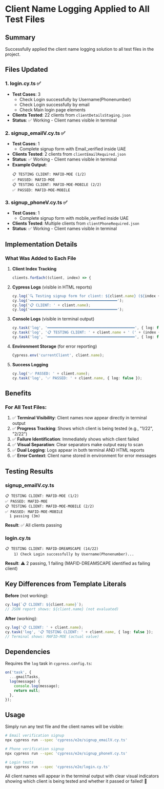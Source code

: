# Client Name Logging Applied to All Test Files

## Summary
Successfully applied the client name logging solution to all test files in the project.

## Files Updated

### 1. login.cy.ts ✅
- **Test Cases**: 3
  - Check Login successfully by Username(Phonenumber)
  - Check Login successfully by email
  - Check Main login page elements
- **Clients Tested**: 22 clients from `clientDetailsStaging.json`
- **Status**: ✅ Working - Client names visible in terminal

### 2. signup_emailV.cy.ts ✅
- **Test Cases**: 1
  - Complete signup form with Email_verified inside UAE
- **Clients Tested**: 2 clients from `clientEmailRequired.json`
- **Status**: ✅ Working - Client names visible in terminal
- **Example Output**:
  ```
  📋 TESTING CLIENT: MAFID-MOE (1/2)
  ✅ PASSED: MAFID-MOE
  📋 TESTING CLIENT: MAFID-MOE-MOBILE (2/2)
  ✅ PASSED: MAFID-MOE-MOBILE
  ```

### 3. signup_phoneV.cy.ts ✅
- **Test Cases**: 1
  - Complete signup form with mobile_verified inside UAE
- **Clients Tested**: Multiple clients from `clientPhoneRequired.json`
- **Status**: ✅ Working - Client names visible in terminal

## Implementation Details

### What Was Added to Each File

1. **Client Index Tracking**
   ```typescript
   clients.forEach((client, index) => {
   ```

2. **Cypress Logs** (visible in HTML reports)
   ```typescript
   cy.log(`🔍 Testing signup form for client: ${client.name} (${index + 1}/${clients.length})`);
   cy.log('━━━━━━━━━━━━━━━━━━━━━━━━━━━━━━━━━━━━━━━━');
   cy.log('📋 CLIENT: ' + client.name);
   cy.log('━━━━━━━━━━━━━━━━━━━━━━━━━━━━━━━━━━━━━━━━');
   ```

3. **Console Logs** (visible in terminal output)
   ```typescript
   cy.task('log', '━━━━━━━━━━━━━━━━━━━━━━━━━━━━━━━━━━━━━━━━', { log: false });
   cy.task('log', '📋 TESTING CLIENT: ' + client.name + ' (' + (index + 1) + '/' + clients.length + ')', { log: false });
   cy.task('log', '━━━━━━━━━━━━━━━━━━━━━━━━━━━━━━━━━━━━━━━━', { log: false });
   ```

4. **Environment Storage** (for error reporting)
   ```typescript
   Cypress.env('currentClient', client.name);
   ```

5. **Success Logging**
   ```typescript
   cy.log('✅ PASSED: ' + client.name);
   cy.task('log', '✅ PASSED: ' + client.name, { log: false });
   ```

## Benefits

### For All Test Files:
1. ✅ **Terminal Visibility**: Client names now appear directly in terminal output
2. ✅ **Progress Tracking**: Shows which client is being tested (e.g., "1/22", "2/22")
3. ✅ **Failure Identification**: Immediately shows which client failed
4. ✅ **Visual Separation**: Clear separators make output easy to scan
5. ✅ **Dual Logging**: Logs appear in both terminal AND HTML reports
6. ✅ **Error Context**: Client name stored in environment for error messages

## Testing Results

### signup_emailV.cy.ts
```
📋 TESTING CLIENT: MAFID-MOE (1/2)
✅ PASSED: MAFID-MOE
📋 TESTING CLIENT: MAFID-MOE-MOBILE (2/2)
✅ PASSED: MAFID-MOE-MOBILE
  1 passing (3m)
```
**Result**: ✅ All clients passing

### login.cy.ts
```
📋 TESTING CLIENT: MAFID-DREAMSCAPE (14/22)
    1) Check Login successfully by Username(Phonenumber)...
```
**Result**: ⚠️ 2 passing, 1 failing (MAFID-DREAMSCAPE identified as failing client)

## Key Differences from Template Literals

**Before** (not working):
```typescript
cy.log(`📋 CLIENT: ${client.name}`);
// JSON report shows: ${client.name} (not evaluated)
```

**After** (working):
```typescript
cy.log('📋 CLIENT: ' + client.name);
cy.task('log', '📋 TESTING CLIENT: ' + client.name, { log: false });
// Terminal shows: MAFID-MOE (actual value)
```

## Dependencies

Requires the `log` task in `cypress.config.ts`:
```typescript
on('task', {
  ...gmailTasks,
  log(message) {
    console.log(message);
    return null;
  },
});
```

## Usage

Simply run any test file and the client names will be visible:

```bash
# Email verification signup
npx cypress run --spec 'cypress/e2e/signup_emailV.cy.ts'

# Phone verification signup  
npx cypress run --spec 'cypress/e2e/signup_phoneV.cy.ts'

# Login tests
npx cypress run --spec 'cypress/e2e/login.cy.ts'
```

All client names will appear in the terminal output with clear visual indicators showing which client is being tested and whether it passed or failed! 🎉
